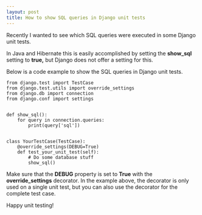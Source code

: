 ```yaml
---
layout: post
title: How to show SQL queries in Django unit tests
---
```


Recently I wanted to see which SQL queries were executed in some Django unit tests.

In Java and Hibernate this is easily accomplished by setting the **show_sql** setting to **true,** but Django does not offer a setting for this.

Below is a code example to show the SQL queries in Django unit tests.

```
from django.test import TestCase
from django.test.utils import override_settings
from django.db import connection
from django.conf import settings


def show_sql():
    for query in connection.queries:
        print(query['sql'])


class YourTestCase(TestCase):
    @override_settings(DEBUG=True)
    def test_your_unit_test(self):
        # Do some database stuff
        show_sql()
```

Make sure that the **DEBUG** property is set to **True** with the **override_settings** decorator. In the example above, the decorator is only used on a single unit test, but you can also use the decorator for the complete test case.

Happy unit testing!
